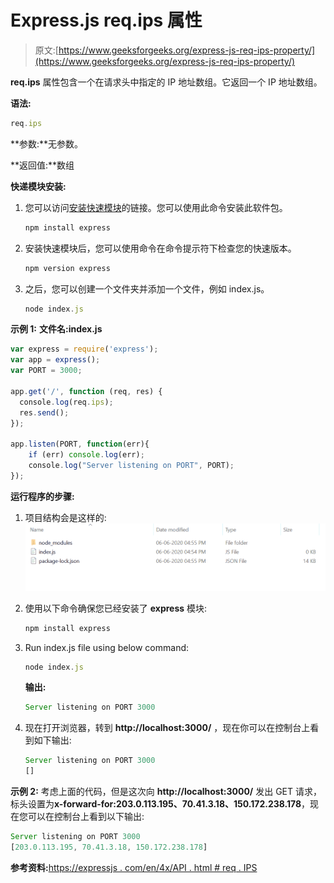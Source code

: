 # Express.js req.ips 属性

> 原文:[https://www.geeksforgeeks.org/express-js-req-ips-property/](https://www.geeksforgeeks.org/express-js-req-ips-property/)

**req.ips** 属性包含一个在请求头中指定的 IP 地址数组。它返回一个 IP 地址数组。

**语法:**

```js
req.ips
```

**参数:**无参数。

**返回值:**数组

**快递模块安装:**

1.  您可以访问[安装快速模块](https://www.npmjs.com/package/express)的链接。您可以使用此命令安装此软件包。

    ```js
    npm install express
    ```

2.  安装快速模块后，您可以使用命令在命令提示符下检查您的快速版本。

    ```js
    npm version express
    ```

3.  之后，您可以创建一个文件夹并添加一个文件，例如 index.js。

    ```js
    node index.js
    ```

**示例 1:** **文件名:index.js**

```js
var express = require('express');
var app = express(); 
var PORT = 3000;

app.get('/', function (req, res) {
  console.log(req.ips);
  res.send();
});

app.listen(PORT, function(err){
    if (err) console.log(err);
    console.log("Server listening on PORT", PORT);
});
```

**运行程序的步骤:**

1.  项目结构会是这样的:
    ![](img/3209d9b4369c180282a34be8070d7d6e.png)
2.  使用以下命令确保您已经安装了 **express** 模块:

    ```js
    npm install express
    ```

3.  Run index.js file using below command:

    ```js
    node index.js
    ```

    **输出:**

    ```js
    Server listening on PORT 3000

    ```

4.  现在打开浏览器，转到 **http://localhost:3000/** ，现在你可以在控制台上看到如下输出:

    ```js
    Server listening on PORT 3000
    []

    ```

**示例 2:** 考虑上面的代码，但是这次向 **http://localhost:3000/** 发出 GET 请求，标头设置为**x-forward-for:203.0.113.195、70.41.3.18、150.172.238.178**，现在您可以在控制台上看到以下输出:

```js
Server listening on PORT 3000
[203.0.113.195, 70.41.3.18, 150.172.238.178]

```

**参考资料:**[https://expressjs . com/en/4x/API . html # req . IPS](https://expressjs.com/en/4x/api.html#req.ips)